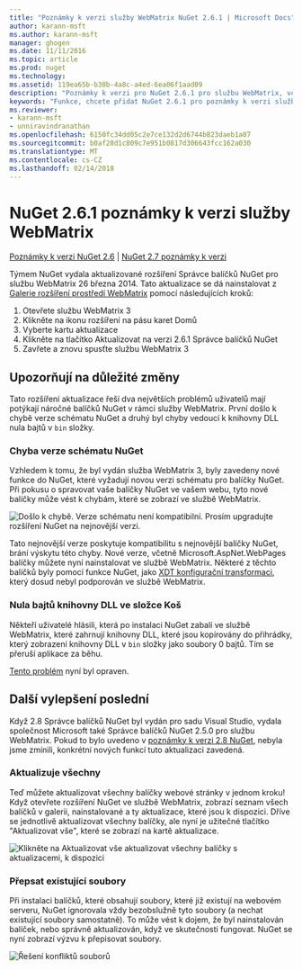 ```yaml
---
title: "Poznámky k verzi služby WebMatrix NuGet 2.6.1 | Microsoft Docs"
author: karann-msft
ms.author: karann-msft
manager: ghogen
ms.date: 11/11/2016
ms.topic: article
ms.prod: nuget
ms.technology: 
ms.assetid: 119ea65b-b38b-4a8c-a4ed-6ea06f1aad09
description: "Poznámky k verzi pro NuGet 2.6.1 pro službu WebMatrix, včetně známé problémy, opravy chyb, přidaných funkcí a chcete."
keywords: "Funkce, chcete přidat NuGet 2.6.1 pro poznámky k verzi služby WebMatrix, opravy chyb, známé problémy"
ms.reviewer:
- karann-msft
- unniravindranathan
ms.openlocfilehash: 6150fc34dd05c2e7ce132d2d6744b823daeb1a07
ms.sourcegitcommit: b0af28d1c809c7e951b0817d306643fcc162a030
ms.translationtype: MT
ms.contentlocale: cs-CZ
ms.lasthandoff: 02/14/2018
---
```

# <a name="nuget-261-for-webmatrix-release-notes"></a>NuGet 2.6.1 poznámky k verzi služby WebMatrix

[Poznámky k verzi NuGet 2.6](../release-notes/nuget-2.6.md) | [NuGet 2.7 poznámky k verzi](../release-notes/nuget-2.7.md)

Týmem NuGet vydala aktualizované rozšíření Správce balíčků NuGet pro službu WebMatrix 26 března 2014.  Tato aktualizace se dá nainstalovat z [Galerie rozšíření prostředí WebMatrix](http://extensions.webmatrix.com/packages/NuGetPackageManager/) pomocí následujících kroků:

1. Otevřete službu WebMatrix 3
2. Klikněte na ikonu rozšíření na pásu karet Domů
3. Vyberte kartu aktualizace
4. Klikněte na tlačítko Aktualizovat na verzi 2.6.1 Správce balíčků NuGet
6. Zavřete a znovu spusťte službu WebMatrix 3

## <a name="notable-changes"></a>Upozorňují na důležité změny

Tato rozšíření aktualizace řeší dva největších problémů uživatelů mají potýkají náročné balíčků NuGet v rámci služby WebMatrix.  První došlo k chybě verze schématu NuGet a druhý byl chyby vedoucí k knihovny DLL nula bajtů v `bin` složky.

### <a name="nuget-schema-version-error"></a>Chyba verze schématu NuGet

Vzhledem k tomu, že byl vydán služba WebMatrix 3, byly zavedeny nové funkce do NuGet, které vyžadují novou verzi schématu pro balíčky NuGet.  Při pokusu o spravovat vaše balíčky NuGet ve vašem webu, tyto nové balíčky může vést k chybám, které se zobrazí ve službě WebMatrix.

![Došlo k chybě. Verze schématu není kompatibilní. Prosím upgradujte rozšíření NuGet na nejnovější verzi.](./media/NuGet-2.8/webmatrix-schema-version.png)

Tato nejnovější verze poskytuje kompatibilitu s nejnovější balíčky NuGet, brání výskytu této chyby. Nové verze, včetně Microsoft.AspNet.WebPages balíčky můžete nyní nainstalovat ve službě WebMatrix.  Některé z těchto balíčků byly pomocí funkce NuGet, jako [XDT konfigurační transformaci](../release-notes/nuget-2.6.md#xdt), který dosud nebyl podporován ve službě WebMatrix.

### <a name="zero-byte-dlls-in-bin-folder"></a>Nula bajtů knihovny DLL ve složce Koš

Někteří uživatelé hlásili, která po instalaci NuGet zabalí ve službě WebMatrix, které zahrnují knihovny DLL, které jsou kopírovány do přihrádky, který zobrazení knihovny DLL v `bin` složky jako soubory 0 bajtů.  Tím se přeruší aplikace za běhu.

[Tento problém](https://nuget.codeplex.com/workitem/4060) nyní byl opraven.

## <a name="other-recent-improvements"></a>Další vylepšení poslední

Když 2.8 Správce balíčků NuGet byl vydán pro sadu Visual Studio, vydala společnost Microsoft také Správce balíčků NuGet 2.5.0 pro službu WebMatrix.  Pokud to bylo uvedeno v [poznámky k verzi 2.8 NuGet](../release-notes/nuget-2.8.md#webmatrix-nuget-client-updates), nebyla jsme zmínili, konkrétní nových funkcí tuto aktualizaci zavedená.

### <a name="update-all"></a>Aktualizuje všechny

Teď můžete aktualizovat všechny balíčky webové stránky v jednom kroku!  Když otevřete rozšíření NuGet ve službě WebMatrix, zobrazí seznam všech balíčků v galerii, nainstalované a ty aktualizace, které jsou k dispozici.  Dříve se jednotlivě aktualizovat všechny balíčky, ale nyní je užitečné tlačítko "Aktualizovat vše", které se zobrazí na kartě aktualizace.

![Klikněte na Aktualizovat vše aktualizovat všechny balíčky s aktualizacemi, k dispozici](./media/NuGet-2.8/webmatrix-update-all.png)

### <a name="overwrite-existing-files"></a>Přepsat existující soubory

Při instalaci balíčků, které obsahují soubory, které již existují na webovém serveru, NuGet ignorovala vždy bezobslužně tyto soubory (a nechat existující soubory samostatně).  To může vést k dojem, že byl nainstalován balíček, nebo správně aktualizován, když ve skutečnosti fungovat.  NuGet se nyní zobrazí výzvu k přepisovat soubory.

![Řešení konfliktů souborů](./media/NuGet-2.8/webmatrix-overwrite-file.png)
